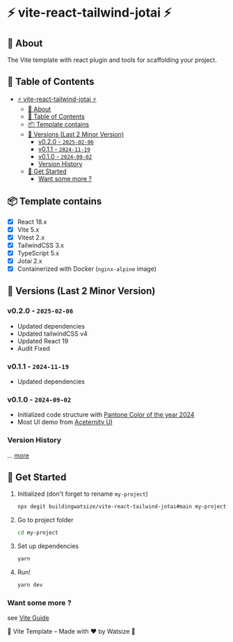 # ⚡ vite-react-tailwind-jotai ⚡

## 📘 About

The Vite template with react plugin and tools for scaffolding your project.

## 📝 Table of Contents

- [⚡ vite-react-tailwind-jotai ⚡](#-vite-react-tailwind-jotai-)
  - [📘 About](#-about)
  - [📝 Table of Contents](#-table-of-contents)
  - [📦 Template contains](#-template-contains)
  - [📝 Versions (Last 2 Minor Version)](#-versions-last-2-minor-version)
    - [v0.2.0 - `2025-02-06`](#v020---2025-02-06)
    - [v0.1.1 - `2024-11-19`](#v011---2024-11-19)
    - [v0.1.0 - `2024-09-02`](#v010---2024-09-02)
    - [Version History](#version-history)
  - [📌 Get Started](#-get-started)
    - [Want some more ?](#want-some-more-)

## 📦 Template contains

- [x] React 18.x
- [x] Vite 5.x
- [x] Vitest 2.x
- [x] TailwindCSS 3.x
- [x] TypeScript 5.x
- [x] Jotai 2.x
- [x] Containerized with Docker (`nginx-alpine` image)

## 📝 Versions (Last 2 Minor Version)

### v0.2.0 - `2025-02-06`

- Updated dependencies
- Updated tailwindCSS v4
- Updated React 19
- Audit Fixed

### v0.1.1 - `2024-11-19`

- Updated dependencies

### v0.1.0 - `2024-09-02`

- Initialized code structure with [Pantone Color of the year 2024](https://www.pantone.com/color-of-the-year/2024)
- Most UI demo from [Aceternity UI](https://ui.aceternity.com/components)

### Version History

... [more](./CHANGELOG.md)

## 📌 Get Started

1. Initialized (don't forget to rename `my-project`)

    ```bash
    npx degit buildingwatsize/vite-react-tailwind-jotai#main my-project
    ```

2. Go to project folder

    ```bash
    cd my-project
    ```

3. Set up dependencies

    ```bash
    yarn
    ```

4. Run!

    ```bash
    yarn dev
    ```

### Want some more ?

see [Vite Guide](https://vitejs.dev/guide/)

🌈 Vite Template – Made with ❤️ by Watsize 🌈
